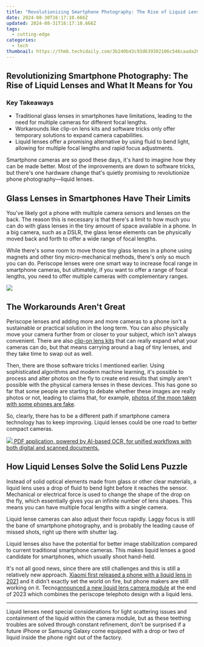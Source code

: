 ```yaml
---
title: "Revolutionizing Smartphone Photography: The Rise of Liquid Lenses and What It Means for You"
date: 2024-08-30T16:17:10.666Z
updated: 2024-08-31T16:17:10.666Z
tags:
  - cutting-edge
categories:
  - tech
thumbnail: https://thmb.techidaily.com/3b240b43c93d639302106c546caada2668474e961bc69741ec2bb6713c7a134f.jpg
---
```


## Revolutionizing Smartphone Photography: The Rise of Liquid Lenses and What It Means for You

### Key Takeaways

* Traditional glass lenses in smartphones have limitations, leading to the need for multiple cameras for different focal lengths.
* Workarounds like clip-on lens kits and software tricks only offer temporary solutions to expand camera capabilities.
* Liquid lenses offer a promising alternative by using fluid to bend light, allowing for multiple focal lengths and rapid focus adjustments.

 Smartphone cameras are so good these days, it's hard to imagine how they can be made better. Most of the improvements are down to software tricks, but there's one hardware change that's quietly promising to revolutionize phone photography—liquid lenses.

##  Glass Lenses in Smartphones Have Their Limits

 You've likely got a phone with multiple camera sensors and lenses on the back. The reason this is necessary is that there's a limit to how much you can do with glass lenses in the tiny amount of space available in a phone. In a big camera, such as a DSLR, the glass lense elements can be physically moved back and forth to offer a wide range of focal lengths.

 While there's some room to move those tiny glass lenses in a phone using magnets and other tiny micro-mechanical methods, there's only so much you can do. Periscope lenses were one smart way to increase focal range in smartphone cameras, but ultimately, if you want to offer a range of focal lengths, you need to offer multiple cameras with complementary ranges.

<!-- affiliate ads begin -->
<a href="https://secure.2checkout.com/order/checkout.php?PRODS=3727260&QTY=1&AFFILIATE=108875&CART=1"><img src="http://www.aiseesoft.com/avangate/30p/banner.jpg" border="0"></a>
<!-- affiliate ads end -->
##  The Workarounds Aren't Great

 Periscope lenses and adding more and more cameras to a phone isn't a sustainable or practical solution in the long term. You can also physically move your camera further from or closer to your subject, which isn't always convenient. There are also [clip-on lens kits](https://extra-information.techidaily.com/the-food-filmmakers-blueprint-techniques-and-tricks/) that can really expand what your cameras can do, but that means carrying around a bag of tiny lenses, and they take time to swap out as well.

 Then, there are those software tricks I mentioned earlier. Using sophisticated algorithms and modern machine learning, it's possible to process and alter photos on the fly to create end results that simply aren't possible with the physical camera lenses in these devices. This has gone so far that some people are starting to debate whether these images are really photos or not, leading to claims that, for example, [photos of the moon taken with some phones are fake](https://youtube-tips.techidaily.com/24-enriching-youtube-content-with-improved-sound-quality/).

 So, clearly, there has to be a different path if smartphone camera technology has to keep improving. Liquid lenses could be one road to better compact cameras.

<!-- affiliate ads begin -->
<a href="https://checkout.abbyy.com/order/checkout.php?PRODS=39254762&QTY=1&AFFILIATE=108875&CART=1"> <img src="https://secure.avangate.com/images/merchant/0e5fb5c76fca16adbee503c9aff393cd/products/11_FR-Badges-NEW-FR-Standard-16-WIN-200.png" border="0"> PDF application, powered by AI-based OCR, for unified workflows with both digital and scanned documents. </a>
<!-- affiliate ads end -->
##  How Liquid Lenses Solve the Solid Lens Puzzle

 Instead of solid optical elements made from glass or other clear materials, a liquid lens uses a drop of fluid to bend light before it reaches the sensor. Mechanical or electrical force is used to change the shape of the drop on the fly, which essentially gives you an infinite number of lens shapes. This means you can have multiple focal lengths with a single camera.

 Liquid lense cameras can also adjust their focus rapidly. Laggy focus is still the bane of smartphone photography, and is probably the leading cause of missed shots, right up there with shutter lag.

 Liquid lenses also have the potential for better image stabilization compared to current traditional smartphone cameras. This makes liquid lenses a good candidate for smartphones, which usually shoot hand-held.

 It's not all good news, since there are still challenges and this is still a relatively new approach. [Xiaomi first released a phone with a liquid lens in 2021](https://petapixel.com/2021/03/30/the-first-smartphone-to-use-a-liquid-lens-is-the-xiaomi-mi-mix-fold/) and it didn't exactly set the world on fire, but phone makers are still working on it. Tecno[announced a new liquid lens camera module](https://www.forbes.com/sites/bensin/2023/12/08/tecno-teases-variable-aperture-and-liquid-lens-for-its-upcoming-phones/?sh=596e41c03c98) at the end of 2023 which combines the periscope telephoto design with a liquid lens.

---

 Liquid lenses need special considerations for light scattering issues and containment of the liquid within the camera module, but as these teething troubles are solved through constant refinement, don't be surprised if a future iPhone or Samsung Galaxy come equipped with a drop or two of liquid inside the phone right out of the factory.

<ins class="adsbygoogle"
     style="display:block"
     data-ad-format="autorelaxed"
     data-ad-client="ca-pub-7571918770474297"
     data-ad-slot="1223367746"></ins>



<ins class="adsbygoogle"
     style="display:block"
     data-ad-client="ca-pub-7571918770474297"
     data-ad-slot="8358498916"
     data-ad-format="auto"
     data-full-width-responsive="true"></ins>


